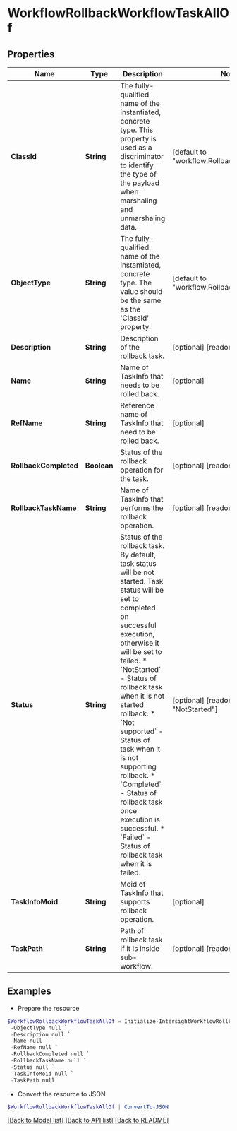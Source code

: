 # WorkflowRollbackWorkflowTaskAllOf
## Properties

Name | Type | Description | Notes
------------ | ------------- | ------------- | -------------
**ClassId** | **String** | The fully-qualified name of the instantiated, concrete type. This property is used as a discriminator to identify the type of the payload when marshaling and unmarshaling data. | [default to "workflow.RollbackWorkflowTask"]
**ObjectType** | **String** | The fully-qualified name of the instantiated, concrete type. The value should be the same as the &#39;ClassId&#39; property. | [default to "workflow.RollbackWorkflowTask"]
**Description** | **String** | Description of the rollback task. | [optional] [readonly] 
**Name** | **String** | Name of TaskInfo that needs to be rolled back. | [optional] 
**RefName** | **String** | Reference name of TaskInfo that need to be rolled back. | [optional] 
**RollbackCompleted** | **Boolean** | Status of the rollback operation for the task. | [optional] [readonly] 
**RollbackTaskName** | **String** | Name of TaskInfo that performs the rollback operation. | [optional] [readonly] 
**Status** | **String** | Status of the rollback task. By default, task status will be not started. Task status will be set to completed on successful execution, otherwise it will be set to failed. * &#x60;NotStarted&#x60; - Status of rollback task when it is not started rollback. * &#x60;Not supported&#x60; - Status of task when it is not supporting rollback. * &#x60;Completed&#x60; - Status of rollback task once execution is successful. * &#x60;Failed&#x60; - Status of rollback task when it is failed. | [optional] [readonly] [default to "NotStarted"]
**TaskInfoMoid** | **String** | Moid of TaskInfo that supports rollback operation. | [optional] 
**TaskPath** | **String** | Path of rollback task if it is inside sub-workflow. | [optional] [readonly] 

## Examples

- Prepare the resource
```powershell
$WorkflowRollbackWorkflowTaskAllOf = Initialize-IntersightWorkflowRollbackWorkflowTaskAllOf  -ClassId null `
 -ObjectType null `
 -Description null `
 -Name null `
 -RefName null `
 -RollbackCompleted null `
 -RollbackTaskName null `
 -Status null `
 -TaskInfoMoid null `
 -TaskPath null
```

- Convert the resource to JSON
```powershell
$WorkflowRollbackWorkflowTaskAllOf | ConvertTo-JSON
```

[[Back to Model list]](../README.md#documentation-for-models) [[Back to API list]](../README.md#documentation-for-api-endpoints) [[Back to README]](../README.md)

